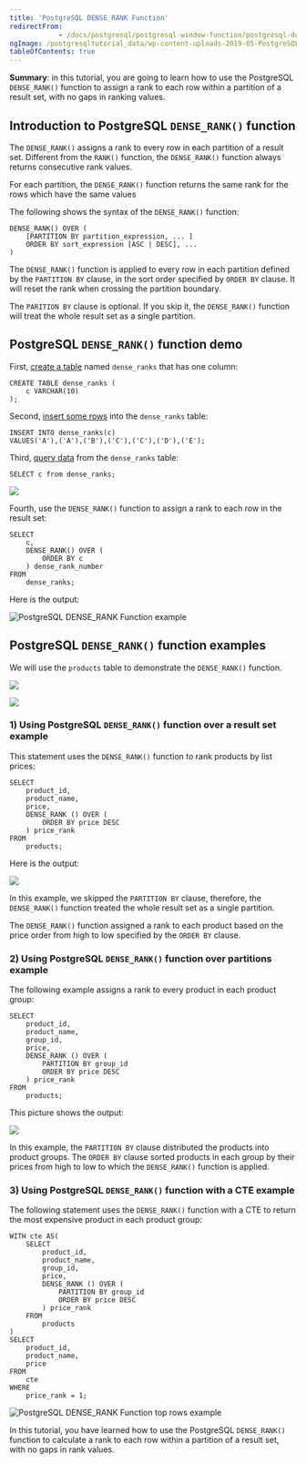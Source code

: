 ```yaml
---
title: 'PostgreSQL DENSE_RANK Function'
redirectFrom: 
            - /docs/postgresql/postgresql-window-function/postgresql-dense_rank-function/
ogImage: /postgresqltutorial_data/wp-content-uploads-2019-05-PostgreSQL-DENSE_RANK-Function-Sample-Table.png
tableOfContents: true
---
```


**Summary**: in this tutorial, you are going to learn how to use the PostgreSQL `DENSE_RANK()` function to assign a rank to each row within a partition of a result set, with no gaps in ranking values.



## Introduction to PostgreSQL `DENSE_RANK()` function



The `DENSE_RANK()` assigns a rank to every row in each partition of a result set. Different from the `RANK()` function, the `DENSE_RANK()` function always returns consecutive rank values.



For each partition, the `DENSE_RANK()` function returns the same rank for the rows which have the same values



The following shows the syntax of the `DENSE_RANK()` function:



```
DENSE_RANK() OVER (
    [PARTITION BY partition_expression, ... ]
    ORDER BY sort_expression [ASC | DESC], ...
)
```



The `DENSE_RANK()` function is applied to every row in each partition defined by the `PARTITION BY` clause, in the sort order specified by `ORDER BY` clause. It will reset the rank when crossing the partition boundary.



The `PARITION BY` clause is optional. If you skip it, the `DENSE_RANK()` function will treat the whole result set as a single partition.



## PostgreSQL `DENSE_RANK()` function demo



First, [create a table](/docs/postgresql/postgresql-create-table) named `dense_ranks` that has one column:



```
CREATE TABLE dense_ranks (
	c VARCHAR(10)
);
```



Second, [insert some rows](/docs/postgresql/postgresql-insert) into the `dense_ranks` table:



```
INSERT INTO dense_ranks(c)
VALUES('A'),('A'),('B'),('C'),('C'),('D'),('E');
```



Third, [query data](/docs/postgresql/postgresql-select) from the `dense_ranks` table:



```
SELECT c from dense_ranks;
```



![](/postgresqltutorial_data/wp-content-uploads-2019-05-PostgreSQL-DENSE_RANK-Function-Sample-Table.png)



Fourth, use the `DENSE_RANK()` function to assign a rank to each row in the result set:



```
SELECT
	c,
	DENSE_RANK() OVER (
		ORDER BY c
	) dense_rank_number
FROM
	dense_ranks;
```



Here is the output:



![PostgreSQL DENSE_RANK Function example](/postgresqltutorial_data/wp-content-uploads-2019-05-PostgreSQL-DENSE_RANK-Function-example.png)



## PostgreSQL `DENSE_RANK()` function examples



We will use the `products` table to demonstrate the `DENSE_RANK()` function.



![](/postgresqltutorial_data/wp-content-uploads-2016-06-products_product_groups_tables.png)



![](/postgresqltutorial_data/wp-content-uploads-2019-05-products-table-sample-data.png)



### 1) Using PostgreSQL `DENSE_RANK()` function over a result set example



This statement uses the `DENSE_RANK()` function to rank products by list prices:



```
SELECT
	product_id,
	product_name,
	price,
	DENSE_RANK () OVER (
		ORDER BY price DESC
	) price_rank
FROM
	products;
```



Here is the output:



![](/postgresqltutorial_data/wp-content-uploads-2019-05-PostgreSQL-DENSE_RANK-Function-over-a-result-set.png)



In this example, we skipped the `PARTITION BY` clause, therefore, the `DENSE_RANK()` function treated the whole result set as a single partition.



The `DENSE_RANK()` function assigned a rank to each product based on the price order from high to low specified by the `ORDER BY` clause.



### 2) Using PostgreSQL `DENSE_RANK()` function over partitions example



The following example assigns a rank to every product in each product group:



```
SELECT
	product_id,
	product_name,
	group_id,
	price,
	DENSE_RANK () OVER (
		PARTITION BY group_id
		ORDER BY price DESC
	) price_rank
FROM
	products;
```



This picture shows the output:



![](/postgresqltutorial_data/wp-content-uploads-2019-05-PostgreSQL-DENSE_RANK-Function-over-a-partition.png)



In this example, the `PARTITION BY` clause distributed the products into product groups. The `ORDER BY` clause sorted products in each group by their prices from high to low to which the `DENSE_RANK()` function is applied.



### 3) Using PostgreSQL `DENSE_RANK()` function with a CTE example



The following statement uses the `DENSE_RANK()` function with a CTE to return the most expensive product in each product group:



```
WITH cte AS(
	SELECT
		product_id,
		product_name,
		group_id,
		price,
		DENSE_RANK () OVER (
			PARTITION BY group_id
			ORDER BY price DESC
		) price_rank
	FROM
		products
)
SELECT
	product_id,
	product_name,
	price
FROM
	cte
WHERE
	price_rank = 1;
```



![PostgreSQL DENSE_RANK Function top rows example](/postgresqltutorial_data/wp-content-uploads-2019-05-PostgreSQL-DENSE_RANK-Function-top-rows-example.png)



In this tutorial, you have learned how to use the PostgreSQL `DENSE_RANK()` function to calculate a rank to each row within a partition of a result set, with no gaps in rank values.

